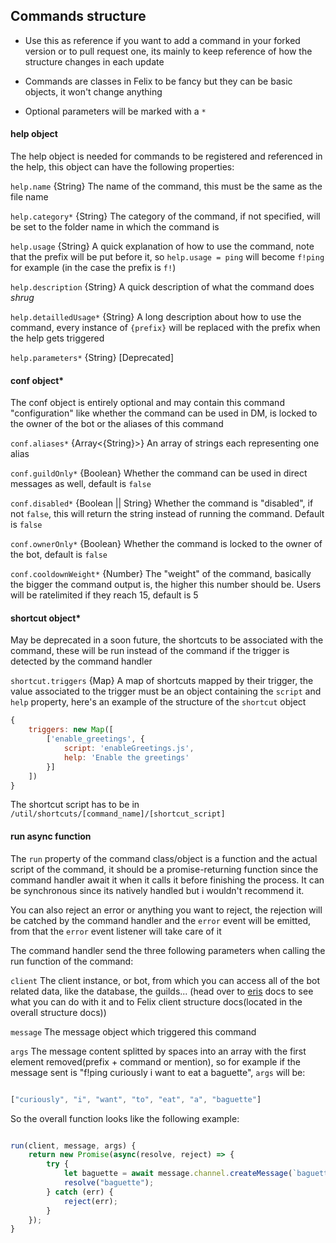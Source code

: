 ## Commands structure

* Use this as reference if you want to add a command in your forked version or to pull request one, its mainly to keep reference of how the structure changes in each update

* Commands are classes in Felix to be fancy but they can be basic objects, it won't change anything

* Optional parameters will be marked with a `*`

#### help object

The help object is needed for commands to be registered and referenced in the help, this object can have the following properties:

`help.name` {String} The name of the command, this must be the same as the file name

`help.category*` {String} The category of the command, if not specified, will be set to the folder name in which the command is 

`help.usage` {String} A quick explanation of how to use the command, note that the prefix will be put before it, so `help.usage = ping` will become `f!ping` for example (in the case the prefix is `f!`)

`help.description` {String} A quick description of what the command does *shrug*

`help.detailledUsage*` {String} A long description about how to use the command, every instance of `{prefix}` will be replaced with the prefix when the help gets triggered

`help.parameters*` {String} [Deprecated] 

#### conf object*

The conf object is entirely optional and may contain this command "configuration" like whether the command can be used in DM, is locked to the owner of the bot or the aliases of this command

`conf.aliases*` {Array<{String}>} An array of strings each representing one alias

`conf.guildOnly*` {Boolean} Whether the command can be used in direct messages as well, default is `false`

`conf.disabled*` {Boolean || String} Whether the command is "disabled", if not `false`, this will return the string instead of running the command. Default is `false`

`conf.ownerOnly*` {Boolean} Whether the command is locked to the owner of the bot, default is `false`

`conf.cooldownWeight*` {Number} The "weight" of the command, basically the bigger the command output is, the higher this number should be. Users will be ratelimited if they reach 15, default is 5

#### shortcut object*

May be deprecated in a soon future, the shortcuts to be associated with the command, these will be run instead of the command if the trigger is detected by the command handler 

`shortcut.triggers` {Map} A map of shortcuts mapped by their trigger, the value associated to the trigger must be an object containing the `script` and `help` property, here's an example of the structure of the `shortcut` object

```js
{ 
    triggers: new Map([
        ['enable_greetings', {
            script: 'enableGreetings.js',
            help: 'Enable the greetings'
        }]
    ])
} 
```

The shortcut script has to be in `/util/shortcuts/[command_name]/[shortcut_script]`

#### run async function

The `run` property of the command class/object is a function and the actual script of the command, it should be a promise-returning function since the command handler await it when it calls it before finishing the process. It can be synchronous since its natively handled but i wouldn't recommend it. 

You can also reject an error or anything you want to reject, the rejection will be catched by the command handler and the `error` event will be emitted, from that the `error` event listener will take care of it

The command handler send the three following parameters when calling the run function of the command:

`client` The client instance, or bot, from which you can access all of the bot related data, like the database, the guilds... (head over to [eris](https://abal.moe/Eris/docs/Client) docs to see what you can do with it and to Felix client structure docs(located in the overall structure docs))

`message` The message object which triggered this command

`args` The message content splitted by spaces into an array with the first element removed(prefix + command or mention), so for example if the message sent is "f!ping curiously i want to eat a baguette", `args` will be:
 
 ```js

 ["curiously", "i", "want", "to", "eat", "a", "baguette"]

 ```

 So the overall function looks like the following example:

 ```js

 run(client, message, args) {
     return new Promise(async(resolve, reject) => {
         try {
             let baguette = await message.channel.createMessage(`baguette :french_bread:`);
             resolve("baguette");
         } catch (err) {
             reject(err);
         }
     });
 }

```


